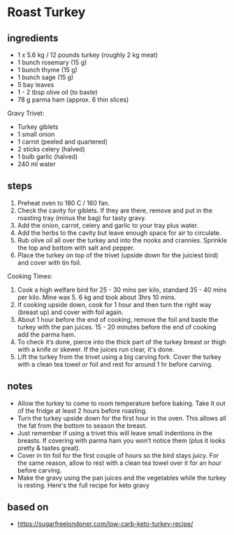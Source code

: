 # Roast Turkey

## ingredients

- 1 x 5.6 kg / 12 pounds turkey (roughly 2 kg meat)
- 1 bunch rosemary (15 g)
- 1 bunch thyme (15 g)
- 1 bunch sage (15 g)
- 5 bay leaves
- 1 - 2 tbsp olive oil (to baste)
- 78 g parma ham (approx. 6 thin slices)

Gravy Trivet:

- Turkey giblets
- 1 small onion
- 1 carrot (peeled and quartered)
- 2 sticks celery (halved)
- 1 bulb garlic (halved)
- 240 ml water

## steps

1. Preheat oven to 180 C / 160 fan.
2. Check the cavity for giblets. If they are there, remove and put in the roasting tray (minus the bag) for tasty gravy.
3. Add the onion, carrot, celery and garlic to your tray plus water.
4. Add the herbs to the cavity but leave enough space for air to circulate.
5. Rub olive oil all over the turkey and into the nooks and crannies. Sprinkle the top and bottom with salt and pepper.
6. Place the turkey on top of the trivet (upside down for the juiciest bird) and cover with tin foil.

Cooking Times:

1. Cook a high welfare bird for 25 - 30 mins per kilo, standard 35 - 40 mins per kilo. Mine was 5. 6 kg and took about 3hrs 10 mins.
2. If cooking upside down, cook for 1 hour and then turn the right way (breast up) and cover with foil again.
3. About 1 hour before the end of cooking, remove the foil and baste the turkey with the pan juices. 15 - 20 minutes before the end of cooking add the parma ham.
4. To check it’s done, pierce into the thick part of the turkey breast or thigh with a knife or skewer. If the juices run clear, it's done.
5. Lift the turkey from the trivet using a big carving fork. Cover the turkey with a clean tea towel or foil and rest for around 1 hr before carving.

## notes

- Allow the turkey to come to room temperature before baking. Take it out of the fridge at least 2 hours before roasting.
- Turn the turkey upside down for the first hour in the oven. This allows all the fat from the bottom to season the breast.
- Just remember if using a trivet this will leave small indentions in the breasts. If covering with parma ham you won’t notice them (plus it looks pretty & tastes great).
- Cover in tin foil for the first couple of hours so the bird stays juicy. For the same reason, allow to rest with a clean tea towel over it for an hour before carving.
- Make the gravy using the pan juices and the vegetables while the turkey is resting. Here's the full recipe for keto gravy

## based on

- https://sugarfreelondoner.com/low-carb-keto-turkey-recipe/
